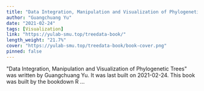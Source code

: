 ```yaml
---
title: "Data Integration, Manipulation and Visualization of Phylogenetic Trees"
author: "Guangchuang Yu"
date: "2021-02-24"
tags: [Visualization]
link: "https://yulab-smu.top/treedata-book/"
length_weight: "21.7%"
cover: "https://yulab-smu.top/treedata-book/book-cover.png"
pinned: false
---
```


"Data Integration, Manipulation and Visualization of Phylogenetic Trees" was written by Guangchuang Yu. It was last built on 2021-02-24. This book was built by the bookdown R ...
